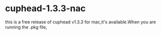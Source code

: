 # cuphead-1.3.3-nac
this is a free release of cuphead v1.3.3 for mac,it's available.When you are running the .pkg file, 
